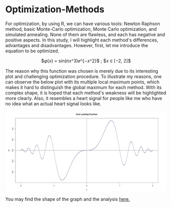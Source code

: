 # Optimization-Methods

For optimization, by using R, we can have various tools: Newton Raphson method, basic Monte-Carlo
optimization, Monte Carlo optimization, and simulated annealing. None of them are flawless, and each
has negative and positive aspects. In this study, I will highlight each method's differences, advantages and
disadvantages. However, first, let me introduce the equation to be optimized. 

<p align="center">
  $𝜑(𝑥) = sin(𝜋𝑥^3)𝑒^{−𝑥^2}$          ; $𝑥 ∈ [−2, 2]$  
</p>


The reason why this function was chosen is merely due to its interesting plot and challenging optimization
procedure. To illustrate my reasons, one can observe the below plot with its multiple local maximum
points, which makes it hard to distinguish the global maximum for each method. With its complex shape,
it is hoped that each method's weakness will be highlighted more clearly. Also, it resembles a heart signal
for people like me who have no idea what an actual heart signal looks like.

<p align="center">
  <img width="500" height="250" src="https://github.com/FurkanDanisman/Optimization-Methods/raw/main/images/Untitled.png">
</p>

You may find the shape of the graph and the analysis [here.](https://furkandanisman.github.io/Optimization-Methods/Code/Optimization-Methods.html) 
